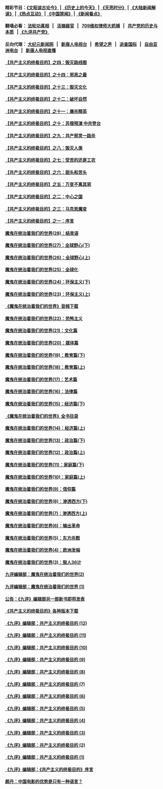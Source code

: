 #### 精彩节目：[《文昭谈古论今》](http://134.209.198.168/wenzhao) | [《历史上的今天》](http://134.209.198.168/today-in-history) | [《天亮时分》](http://134.209.198.168/tianliang) | [《大陆新闻解读》](http://134.209.198.168/ntdtv-comedy) | [《热点互动》](http://134.209.198.168/ntdtv-rdhd)  | [《中国禁闻》](http://134.209.198.168/ntdtv-news) | [《新闻看点》](http://134.209.198.168/news-insight) 

  #### 翻墙必看： [法轮功真相](http://134.209.198.168:10000/videos/truth.html) &nbsp;&nbsp;|&nbsp;&nbsp; [活摘器官](http://134.209.198.168:10000/videos/res/Organs/) &nbsp;&nbsp;|&nbsp;&nbsp; [709维权律师大抓捕](http://134.209.198.168:10000/videos/709/) &nbsp;&nbsp;|&nbsp;&nbsp; [共产党的历史与本质](http://134.209.198.168:10000/videos/ccp.html) &nbsp;&nbsp;| [《九评共产党》](http://134.209.198.168:10000/videos/jiuping/) 

#### 反向代理： [大纪元新闻网](http://134.209.198.168:10080/) &nbsp;&nbsp;|&nbsp;&nbsp; [新唐人电视台](http://134.209.198.168:8000/) &nbsp;&nbsp;|&nbsp;&nbsp; [希望之声](http://134.209.198.168:8200/) &nbsp;&nbsp;|&nbsp;&nbsp; [追查国际](http://134.209.198.168:10010/) &nbsp;&nbsp;|&nbsp;&nbsp; [自由亚洲电台](http://134.209.198.168:9800/) &nbsp;&nbsp;|&nbsp;&nbsp; [新唐人电视直播](http://134.209.198.168/) 

#### [【共产主义的终极目的】之四：毁灭路线图](../pages/nsc422/n11086284.md?t=04052137) 

#### [【共产主义的终极目的】之十四：邪恶之最](../pages/nsc422/n11150249.md?t=04052137) 

#### [【共产主义的终极目的】之十三：毁灭文化](../pages/nsc422/n11135227.md?t=04052137) 

#### [【共产主义的终极目的】之十二：破坏自然](../pages/nsc422/n11135214.md?t=04052137) 

#### [【共产主义的终极目的】之十一：屠杀精英](../pages/nsc422/n11118442.md?t=04052137) 

#### [【共产主义的终极目的】之十：苏俄预演 中共登台](../pages/nsc422/n11118424.md?t=04052137) 

#### [【共产主义的终极目的】之九：共产邪灵一路杀](../pages/nsc422/n11114139.md?t=04052137) 

#### [【共产主义的终极目的】之八：毁灭人类](../pages/nsc422/n11108503.md?t=04052137) 

#### [【共产主义的终极目的】之七：受苦的还是工农](../pages/nsc422/n11101809.md?t=04052137) 

#### [【共产主义的终极目的】之六：甜头和苦头](../pages/nsc422/n11096971.md?t=04052137) 

#### [【共产主义的终极目的】之五：万变不离其邪](../pages/nsc422/n11091285.md?t=04052137) 

#### [【共产主义的终极目的】之二：中心之国](../pages/nsc422/n11047728.md?t=04052137) 

#### [【共产主义的终极目的】之三：马克思魔变](../pages/nsc422/n11061941.md?t=04052137) 

#### [【共产主义的终极目的】之一：序言](../pages/nsc422/n11086077.md?t=04052137) 

#### [魔鬼在统治着我们的世界(28)：结束语](../pages/nsc422/n10936246.md?t=04052137) 

#### [魔鬼在统治着我们的世界(27)：全球野心(下)](../pages/nsc422/n10928319.md?t=04052137) 

#### [魔鬼在统治着我们的世界(26)：全球野心(上)](../pages/nsc422/n10900318.md?t=04052137) 

#### [魔鬼在统治着我们的世界(25)：全球化](../pages/nsc422/n10788205.md?t=04052137) 

#### [魔鬼在统治着我们的世界(24)：环保主义(下)](../pages/nsc422/n10695307.md?t=04052137) 

#### [魔鬼在统治着我们的世界(23)：环保主义(上)](../pages/nsc422/n10688613.md?t=04052137) 

#### [《魔鬼在统治着我们的世界》音频下载](../pages/nsc422/n10635553.md?t=04052137) 

#### [魔鬼在统治着我们的世界(22)：恐怖主义](../pages/nsc422/n10614727.md?t=04052137) 

#### [魔鬼在统治着我们的世界(21)：文化篇](../pages/nsc422/n10597706.md?t=04052137) 

#### [魔鬼在统治着我们的世界(20)：媒体篇](../pages/nsc422/n10586579.md?t=04052137) 

#### [魔鬼在统治着我们的世界(19)：教育篇(下)](../pages/nsc422/n10564808.md?t=04052137) 

#### [魔鬼在统治着我们的世界(18)：教育篇(上)](../pages/nsc422/n10526970.md?t=04052137) 

#### [魔鬼在统治着我们的世界(17)：艺术篇](../pages/nsc422/n10499093.md?t=04052137) 

#### [魔鬼在统治着我们的世界(16)：法律篇](../pages/nsc422/n10485969.md?t=04052137) 

#### [魔鬼在统治着我们的世界(15)：经济篇(下)](../pages/nsc422/n10469975.md?t=04052137) 

#### [《魔鬼在统治着我们的世界》全书目录](../pages/nsc422/n10464261.md?t=04052137) 

#### [魔鬼在统治着我们的世界(14)：经济篇(上)](../pages/nsc422/n10457370.md?t=04052137) 

#### [魔鬼在统治着我们的世界(13)：政治篇(下)](../pages/nsc422/n10448270.md?t=04052137) 

#### [魔鬼在统治着我们的世界(12)：政治篇(上)](../pages/nsc422/n10444576.md?t=04052137) 

#### [魔鬼在统治着我们的世界(11)：家庭篇(下)](../pages/nsc422/n10440961.md?t=04052137) 

#### [魔鬼在统治着我们的世界(10)：家庭篇(上)](../pages/nsc422/n10435448.md?t=04052137) 

#### [魔鬼在统治着我们的世界(9)：信仰篇](../pages/nsc422/n10432159.md?t=04052137) 

#### [魔鬼在统治着我们的世界(8)：渗透西方(下)](../pages/nsc422/n10429603.md?t=04052137) 

#### [魔鬼在统治着我们的世界(7)：渗透西方(上)](../pages/nsc422/n10426013.md?t=04052137) 

#### [魔鬼在统治着我们的世界(6)：输出革命](../pages/nsc422/n10421536.md?t=04052137) 

#### [魔鬼在统治着我们的世界(5)：东方杀戮](../pages/nsc422/n10417707.md?t=04052137) 

#### [魔鬼在统治着我们的世界(4)：欧洲发端](../pages/nsc422/n10414890.md?t=04052137) 

#### [魔鬼在统治着我们的世界(3)：毁人36计](../pages/nsc422/n10411583.md?t=04052137) 

#### [九评编辑部：魔鬼在统治着我们的世界(2)](../pages/nsc422/n10410036.md?t=04052137) 

#### [九评编辑部：魔鬼在统治着我们的世界 (1)](../pages/nsc422/n10406825.md?t=04052137) 

#### [公告：《九评》编辑部另一部新书即将发表](../pages/nsc422/n10405104.md?t=04052137) 

#### [《共产主义的终极目的》各种版本下载](../pages/nsc422/n10022138.md?t=04052137) 

#### [《九评》编辑部：共产主义的终极目的 (12)](../pages/nsc422/n9933272.md?t=04052137) 

#### [《九评》编辑部：共产主义的终极目的 (11)](../pages/nsc422/n9924973.md?t=04052137) 

#### [《九评》编辑部：共产主义的终极目的 (10)](../pages/nsc422/n9920883.md?t=04052137) 

#### [《九评》编辑部：共产主义的终极目的 (9)](../pages/nsc422/n9916363.md?t=04052137) 

#### [《九评》编辑部：共产主义的终极目的 (8)](../pages/nsc422/n9912488.md?t=04052137) 

#### [《九评》编辑部：共产主义的终极目的 (7)](../pages/nsc422/n9901176.md?t=04052137) 

#### [《九评》编辑部：共产主义的终极目的 (6)](../pages/nsc422/n9899359.md?t=04052137) 

#### [《九评》编辑部：共产主义的终极目的 (5)](../pages/nsc422/n9893174.md?t=04052137) 

#### [《九评》编辑部：共产主义的终极目的 (4)](../pages/nsc422/n9891246.md?t=04052137) 

#### [《九评》编辑部：共产主义的终极目的 (3)](../pages/nsc422/n9879879.md?t=04052137) 

#### [《九评》编辑部：共产主义的终极目的 (2)](../pages/nsc422/n9876205.md?t=04052137) 

#### [《九评》编辑部：共产主义的终极目的 (1)](../pages/nsc422/n9865857.md?t=04052137) 

#### [《九评》编辑部：《共产主义的终极目的》序言](../pages/nsc422/n9862666.md?t=04052137) 

#### [颜丹：中国电影的优势是只有一种语言？](../pages/nsc422/n9583062.md?t=04052137) 

